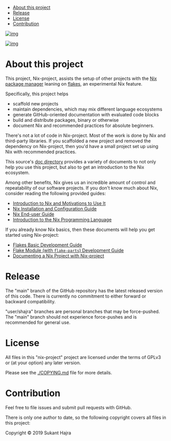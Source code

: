 - [About this project](#sec-1)
- [Release](#sec-2)
- [License](#sec-3)
- [Contribution](#sec-4)

[![img](https://github.com/shajra/nix-project/workflows/CI/badge.svg)](https://github.com/shajra/nix-project/actions)

[![img](https://img.shields.io/endpoint.svg?url=https%3A%2F%2Fgarnix.io%2Fapi%2Fbadges%2Fshajra%2Fnix-project%3Fbranch%3Dmain)](https://garnix.io/repo/shajra/nix-project)

# About this project<a id="sec-1"></a>

This project, Nix-project, assists the setup of other projects with the [Nix package manager](https://nixos.org/nix) leaning on [flakes](https://nixos.wiki/wiki/Flakes), an experimental Nix feature.

Specifically, this project helps

-   scaffold new projects
-   maintain dependencies, which may mix different language ecosystems
-   generate GitHub-oriented documentation with evaluated code blocks
-   build and distribute packages, binary or otherwise
-   document Nix and recommended practices for absolute beginners.

There's not a lot of code in Nix-project. Most of the work is done by Nix and third-party libraries. If you scaffolded a new project and removed the dependency on Nix-project, then you'd have a small project set up using Nix with recommended practices.

This source's [doc directory](doc) provides a variety of documents to not only help you use this project, but also to get an introduction to the Nix ecosystem.

Among other benefits, Nix gives us an incredible amount of control and repeatability of our software projects. If you don't know much about Nix, consider reading the following provided guides:

-   [Introduction to Nix and Motivations to Use It](doc/nix-introduction.md)
-   [Nix Installation and Configuration Guide](doc/nix-installation.md)
-   [Nix End-user Guide](doc/nix-usage-flakes.md)
-   [Introduction to the Nix Programming Language](doc/nix-language.md)

If you already know Nix basics, then these documents will help you get started using Nix-project:

-   [Flakes Basic Development Guide](doc/project-developing-basics.md)
-   [Flake Module (with `flake-parts`) Development Guide](doc/project-developing-modules.md)
-   [Documenting a Nix Project with Nix-project](doc/project-documenting.md)

# Release<a id="sec-2"></a>

The "main" branch of the GitHub repository has the latest released version of this code. There is currently no commitment to either forward or backward compatibility.

"user/shajra" branches are personal branches that may be force-pushed. The "main" branch should not experience force-pushes and is recommended for general use.

# License<a id="sec-3"></a>

All files in this "nix-project" project are licensed under the terms of GPLv3 or (at your option) any later version.

Please see the [./COPYING.md](./COPYING.md) file for more details.

# Contribution<a id="sec-4"></a>

Feel free to file issues and submit pull requests with GitHub.

There is only one author to date, so the following copyright covers all files in this project:

Copyright © 2019 Sukant Hajra
